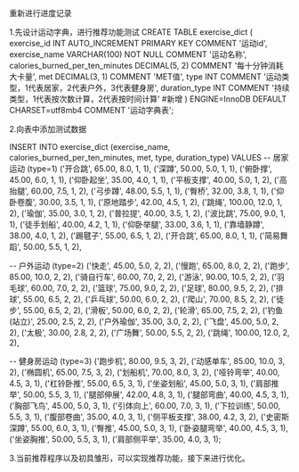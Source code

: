 重新进行进度记录

1.先设计运动字典，进行推荐功能测试
CREATE TABLE exercise_dict (
    exercise_id INT AUTO_INCREMENT PRIMARY KEY COMMENT '运动id',
    exercise_name VARCHAR(100) NOT NULL COMMENT '运动名称',
    calories_burned_per_ten_minutes DECIMAL(5, 2) COMMENT '每十分钟消耗大卡量',
    met DECIMAL(3, 1) COMMENT 'MET值',
    type INT COMMENT '运动类型，1代表居家，2代表户外，3代表健身房',
    duration_type INT COMMENT '持续类型，1代表按次数计算，2代表按时间计算'            #新增
) ENGINE=InnoDB DEFAULT CHARSET=utf8mb4 COMMENT '运动字典表';

2.向表中添加测试数据

INSERT INTO exercise_dict (exercise_name, calories_burned_per_ten_minutes, met, type, duration_type)
VALUES 
-- 居家运动 (type=1)
('开合跳', 65.00, 8.0, 1, 1),
('深蹲', 50.00, 5.0, 1, 1),
('俯卧撑', 45.00, 6.0, 1, 1),
('仰卧起坐', 35.00, 4.0, 1, 1),
('平板支撑', 40.00, 5.0, 1, 2),
('高抬腿', 60.00, 7.5, 1, 2),
('弓步蹲', 48.00, 5.5, 1, 1),
('臀桥', 32.00, 3.8, 1, 1),
('仰卧卷腹', 30.00, 3.5, 1, 1),
('原地踏步', 42.00, 4.5, 1, 2),
('跳绳', 100.00, 12.0, 1, 2),
('瑜伽', 35.00, 3.0, 1, 2),
('普拉提', 40.00, 3.5, 1, 2),
('波比跳', 75.00, 9.0, 1, 1),
('徒手划船', 40.00, 4.2, 1, 1),
('仰卧举腿', 33.00, 3.6, 1, 1),
('靠墙静蹲', 38.00, 4.0, 1, 2),
('踢毽子', 55.00, 6.5, 1, 2),
('开合跳', 65.00, 8.0, 1, 1),
('简易舞蹈', 50.00, 5.5, 1, 2),

-- 户外运动 (type=2)
('快走', 45.00, 5.0, 2, 2),
('慢跑', 65.00, 8.0, 2, 2),
('跑步', 85.00, 10.0, 2, 2),
('骑自行车', 60.00, 7.0, 2, 2),
('游泳', 90.00, 10.5, 2, 2),
('羽毛球', 60.00, 7.0, 2, 2),
('篮球', 75.00, 9.0, 2, 2),
('足球', 80.00, 9.5, 2, 2),
('排球', 55.00, 6.5, 2, 2),
('乒乓球', 50.00, 6.0, 2, 2),
('爬山', 70.00, 8.5, 2, 2),
('徒步', 55.00, 6.5, 2, 2),
('滑板', 50.00, 6.0, 2, 2),
('轮滑', 65.00, 7.5, 2, 2),
('钓鱼(站立)', 25.00, 2.5, 2, 2),
('户外瑜伽', 35.00, 3.0, 2, 2),
('飞盘', 45.00, 5.0, 2, 2),
('太极', 30.00, 2.8, 2, 2),
('广场舞', 50.00, 5.5, 2, 2),
('跳绳', 100.00, 12.0, 2, 2),

-- 健身房运动 (type=3)
('跑步机', 80.00, 9.5, 3, 2),
('动感单车', 85.00, 10.0, 3, 2),
('椭圆机', 65.00, 7.5, 3, 2),
('划船机', 70.00, 8.0, 3, 2),
('哑铃弯举', 40.00, 4.5, 3, 1),
('杠铃卧推', 55.00, 6.5, 3, 1),
('坐姿划船', 45.00, 5.0, 3, 1),
('肩部推举', 50.00, 5.5, 3, 1),
('腿部伸展', 42.00, 4.8, 3, 1),
('腿部弯曲', 40.00, 4.5, 3, 1),
('胸部飞鸟', 45.00, 5.0, 3, 1),
('引体向上', 60.00, 7.0, 3, 1),
('下拉训练', 50.00, 5.5, 3, 1),
('腹部卷曲', 35.00, 4.0, 3, 1),
('侧平板支撑', 38.00, 4.2, 3, 2),
('史密斯深蹲', 55.00, 6.0, 3, 1),
('臀推', 45.00, 5.0, 3, 1),
('卧姿腿弯举', 40.00, 4.5, 3, 1),
('坐姿胸推', 50.00, 5.5, 3, 1),
('肩部侧平举', 35.00, 4.0, 3, 1);



3.当前推荐程序以及初具雏形，可以实现推荐功能，接下来进行优化。

































